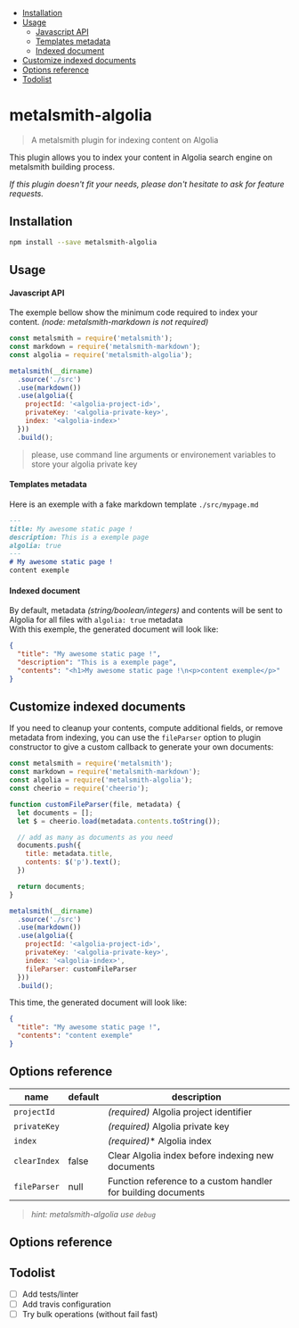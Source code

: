 - [Installation](#installation)
- [Usage](#usage)
  - [Javascript API](#javascript-api)
  - [Templates metadata](#templates-metadata)
  - [Indexed document](#indexed-document)
- [Customize indexed documents](#customize-indexed-documents)
- [Options reference](#options-reference)
- [Todolist](#todolist)

# metalsmith-algolia

> A metalsmith plugin for indexing content on Algolia

This plugin allows you to index your content in Algolia search engine on metalsmith building process.

_If this plugin doesn't fit your needs, please don't hesitate to ask for feature requests._

## Installation
```bash
npm install --save metalsmith-algolia
```

## Usage


#### Javascript API

The exemple bellow show the minimum code required to index your content. _(node: metalsmith-markdown is not required)_

```js
const metalsmith = require('metalsmith');
const markdown = require('metalsmith-markdown');
const algolia = require('metalsmith-algolia');

metalsmith(__dirname)
  .source('./src')
  .use(markdown())
  .use(algolia({
    projectId: '<algolia-project-id>',
    privateKey: '<algolia-private-key>',
    index: '<algolia-index>'
  }))
  .build();
```
> please, use command line arguments or environement variables to store your algolia private key

#### Templates metadata

Here is an exemple with a fake markdown template `./src/mypage.md`

```markdown
---
title: My awesome static page !
description: This is a exemple page
algolia: true
---
# My awesome static page !
content exemple
```

#### Indexed document

By default, metadata _(string/boolean/integers)_ and contents will be sent to Algolia for all files with `algolia: true` metadata  
With this exemple, the generated document will look like:

```json
{
  "title": "My awesome static page !",
  "description": "This is a exemple page",
  "contents": "<h1>My awesome static page !\n<p>content exemple</p>"
}
```


## Customize indexed documents

If you need to cleanup your contents, compute additional fields, or remove metadata from indexing, you can use the `fileParser` option to plugin constructor to give a custom callback to generate your own documents:


```js
const metalsmith = require('metalsmith');
const markdown = require('metalsmith-markdown');
const algolia = require('metalsmith-algolia');
const cheerio = require('cheerio');

function customFileParser(file, metadata) {
  let documents = [];
  let $ = cheerio.load(metadata.contents.toString());

  // add as many as documents as you need
  documents.push({
    title: metadata.title,
    contents: $('p').text();
  })

  return documents;
}

metalsmith(__dirname)
  .source('./src')
  .use(markdown())
  .use(algolia({
    projectId: '<algolia-project-id>',
    privateKey: '<algolia-private-key>',
    index: '<algolia-index>',
    fileParser: customFileParser
  }))
  .build();
```

This time, the generated document will look like:

```json
{
  "title": "My awesome static page !",
  "contents": "content exemple"
}
```

## Options reference
| name   |  default  |  description  |
| --- | --- | --- |
| `projectId` |  | *(required)* Algolia project identifier |
| `privateKey` |  | *(required)* Algolia private key |
| `index` |  | *(required)** Algolia index |
| `clearIndex` | false | Clear Algolia index before indexing new documents |
| `fileParser` | null | Function reference to a custom handler for building documents |

> *hint: metalsmith-algolia use `debug`*

## Options reference

## Todolist

- [ ] Add tests/linter
- [ ] Add travis configuration
- [ ] Try bulk operations (without fail fast)
